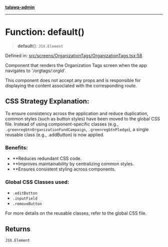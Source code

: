 [**talawa-admin**](../../../../README.md)

***

# Function: default()

> **default**(): `JSX.Element`

Defined in: [src/screens/OrganizationTags/OrganizationTags.tsx:58](https://github.com/MayankJha014/talawa-admin/blob/0dd35cc200a4ed7562fa81ab87ec9b2a6facd18b/src/screens/OrganizationTags/OrganizationTags.tsx#L58)

Component that renders the Organization Tags screen when the app navigates to '/orgtags/:orgId'.

This component does not accept any props and is responsible for displaying
the content associated with the corresponding route.

## CSS Strategy Explanation:

To ensure consistency across the application and reduce duplication, common styles
(such as button styles) have been moved to the global CSS file. Instead of using
component-specific classes (e.g., `.greenregbtnOrganizationFundCampaign`, `.greenregbtnPledge`), a single reusable
class (e.g., .addButton) is now applied.

### Benefits:
- **Reduces redundant CSS code.
- **Improves maintainability by centralizing common styles.
- **Ensures consistent styling across components.

### Global CSS Classes used:
- `.editButton`
- `.inputField`
- `.removeButton`

For more details on the reusable classes, refer to the global CSS file.

## Returns

`JSX.Element`
